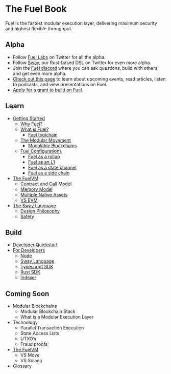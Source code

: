# The Fuel Book

Fuel is the fastest modular execution layer, delivering maximum security and highest flexible throughput.

## Alpha

- Follow [Fuel Labs](https://twitter.com/fuellabs_) on Twitter for all the alpha.
- Follow [Sway](https://twitter.com/SwayLang), our Rust-based DSL on Twitter for even more alpha.
- Join the [Fuel discord](https://discord.com/invite/fuelnetwork) where you can ask questions, build with others, and get even more alpha.
- [Check out this page](https://github.com/FuelLabs/awesome-fuel) to learn about upcoming events, read articles, listen to podcasts, and view presentations on Fuel.
- [Apply for a grant to build on Fuel](https://1v1l4ftv9zy.typeform.com/fuelgrants?typeform-source=www.fuel.network).

## Learn

- [Getting Started](./getting-started.md)
  - [Why Fuel?](./why-fuel.md)
  - [What is Fuel?](./what-is-fuel.md)
    - [Fuel toolchain](./fuel-toolchain.md)
  - [The Modular Movement](./modular-movement.md)
    - [Monolithic Blockchains](./monolithic.md)
  - [Fuel Configurations](./fuel-configurations.md)
    - [Fuel as a rollup](./rollup.md)
    - [Fuel as an L1](./l1.md)
    - [Fuel as a state channel](./state-channel.md)
    - [Fuel as a side chain](./sidechain.md)
- [The FuelVM](./fuelvm/index.md)
  - [Contract and Call Model](./fuelvm/contract_call_model.md)
  - [Memory Model](./fuelvm/memory_model.md)
  - [Multiple Native Assets](./fuelvm/native_assets.md)
  - [VS EVM](./vs-evm.md)
- [The Sway Language](./sway-language.md)
  - [Design Philosophy](./design-philosophy.md)
  - [Safety](./sway-safety.md)

## Build

- [Developer Quickstart]()
- [For Developers]()
  - [Node]()
  - [Sway Language]()
  - [Typescript SDK]()
  - [Rust SDK]()
  - [Indexer]()

## Coming Soon

- Modular Blockchains
  - Modular Blockchain Stack
  - What is a Modular Execution Layer
- Technology
  - Parallel Transaction Execution
  - State Access Lists
  - UTXO’s
  - Fraud proofs
- [The FuelVM](./fuelvm/index.md)
  - VS Move
  - VS Solana
- Glossary
